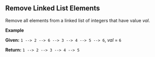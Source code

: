 ## Remove Linked List Elements

Remove all elements from a linked list of integers that have value *val*.

**Example**

**Given:** `1 --> 2 --> 6 --> 3 --> 4 --> 5 --> 6`, *val* = `6`

**Return:** `1 --> 2 --> 3 --> 4 --> 5`